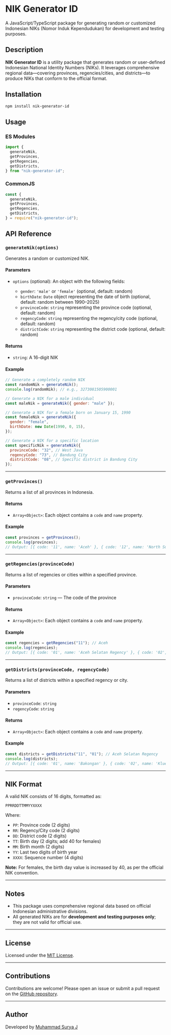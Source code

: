 # NIK Generator ID

A JavaScript/TypeScript package for generating random or customized Indonesian NIKs (Nomor Induk Kependudukan) for development and testing purposes.

## Description

**NIK Generator ID** is a utility package that generates random or user-defined Indonesian National Identity Numbers (NIKs). It leverages comprehensive regional data—covering provinces, regencies/cities, and districts—to produce NIKs that conform to the official format.

## Installation

```bash
npm install nik-generator-id
```

## Usage

### ES Modules

```javascript
import {
  generateNik,
  getProvinces,
  getRegencies,
  getDistricts,
} from "nik-generator-id";
```

### CommonJS

```javascript
const {
  generateNik,
  getProvinces,
  getRegencies,
  getDistricts,
} = require("nik-generator-id");
```

## API Reference

### `generateNik(options)`

Generates a random or customized NIK.

#### Parameters

- `options` (optional): An object with the following fields:

  - `gender`: `'male'` or `'female'` (optional, default: random)
  - `birthDate`: `Date` object representing the date of birth (optional, default: random between 1990–2025)
  - `provinceCode`: `string` representing the province code (optional, default: random)
  - `regencyCode`: `string` representing the regency/city code (optional, default: random)
  - `districtCode`: `string` representing the district code (optional, default: random)

#### Returns

- `string`: A 16-digit NIK

#### Example

```javascript
// Generate a completely random NIK
const randomNik = generateNik();
console.log(randomNik); // e.g., 3273081505900001

// Generate a NIK for a male individual
const maleNik = generateNik({ gender: "male" });

// Generate a NIK for a female born on January 15, 1990
const femaleNik = generateNik({
  gender: "female",
  birthDate: new Date(1990, 0, 15),
});

// Generate a NIK for a specific location
const specificNik = generateNik({
  provinceCode: "32", // West Java
  regencyCode: "73", // Bandung City
  districtCode: "08", // Specific district in Bandung City
});
```

---

### `getProvinces()`

Returns a list of all provinces in Indonesia.

#### Returns

- `Array<Object>`: Each object contains a `code` and `name` property.

#### Example

```javascript
const provinces = getProvinces();
console.log(provinces);
// Output: [{ code: '11', name: 'Aceh' }, { code: '12', name: 'North Sumatra' }, ...]
```

---

### `getRegencies(provinceCode)`

Returns a list of regencies or cities within a specified province.

#### Parameters

- `provinceCode`: `string` — The code of the province

#### Returns

- `Array<Object>`: Each object contains a `code` and `name` property.

#### Example

```javascript
const regencies = getRegencies("11"); // Aceh
console.log(regencies);
// Output: [{ code: '01', name: 'Aceh Selatan Regency' }, { code: '02', name: 'Aceh Tenggara Regency' }, ...]
```

---

### `getDistricts(provinceCode, regencyCode)`

Returns a list of districts within a specified regency or city.

#### Parameters

- `provinceCode`: `string`
- `regencyCode`: `string`

#### Returns

- `Array<Object>`: Each object contains a `code` and `name` property.

#### Example

```javascript
const districts = getDistricts("11", "01"); // Aceh Selatan Regency
console.log(districts);
// Output: [{ code: '01', name: 'Bakongan' }, { code: '02', name: 'Kluet Utara' }, ...]
```

---

## NIK Format

A valid NIK consists of 16 digits, formatted as:

```
PPRRDDTTMMYYXXXX
```

Where:

- `PP`: Province code (2 digits)
- `RR`: Regency/City code (2 digits)
- `DD`: District code (2 digits)
- `TT`: Birth day (2 digits; add 40 for females)
- `MM`: Birth month (2 digits)
- `YY`: Last two digits of birth year
- `XXXX`: Sequence number (4 digits)

**Note:** For females, the birth day value is increased by 40, as per the official NIK convention.

---

## Notes

- This package uses comprehensive regional data based on official Indonesian administrative divisions.
- All generated NIKs are for **development and testing purposes only**; they are not valid for official use.

---

## License

Licensed under the [MIT License](LICENSE).

---

## Contributions

Contributions are welcome! Please open an issue or submit a pull request on the [GitHub repository](https://github.com/suryamsj/nik-generator-id).

---

## Author

Developed by [Muhammad Surya J](https://suryamsj.my.id)
